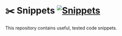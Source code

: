 # ✂️ Snippets [![Snippets](https://github.com/tillahoffmann/snippets/actions/workflows/main.yml/badge.svg)](https://github.com/tillahoffmann/snippets/actions/workflows/main.yml)

This repository contains useful, tested code snippets.
